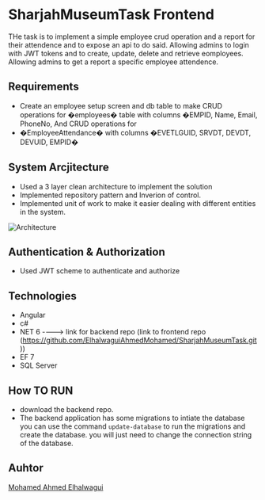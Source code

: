 # SharjahMuseumTask Frontend

THe task is to implement a simple employee crud operation and a report for their attendence and to expose an api to do said.
Allowing admins to login with JWT tokens and to create, update, delete and retrieve eomployees.
Allowing admins to get a report a specific employee attendence.

## Requirements

- Create an employee setup screen and db table to make CRUD operations for �employees� table with columns �EMPID, Name, Email, PhoneNo, And CRUD operations for
- �EmployeeAttendance� with columns �EVETLGUID, SRVDT, DEVDT, DEVUID, EMPID�

## System Arcjitecture

- Used a 3 layer clean architecture to implement the solution
- Implemented repository pattern and Inverion of control.
- Implemented unit of work to make it easier dealing with different entities in the system.

![Architecture](https://v2.angular.io/resources/images/devguide/architecture/overview2.png)

## Authentication & Authorization

- Used JWT scheme to authenticate and authorize

## Technologies

- Angular
- c#
- NET 6 ----> link for backend repo (link to frontend repo (https://github.com/ElhalwaguiAhmedMohamed/SharjahMuseumTask.git))
- EF 7
- SQL Server

## How TO RUN

- download the backend repo.
- The backend application has some migrations to intiate the database you can use the command `update-database` to run the migrations and create the database. you will just need to change the connection string
  of the database.

## Auhtor

[Mohamed Ahmed Elhalwagui](https://github.com/ElhalwaguiAhmedMohamed)
